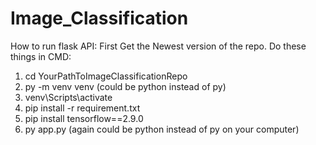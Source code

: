 # Image_Classification

How to run flask API:
First Get the Newest version of the repo.
Do these things in CMD:

1. cd YourPathToImageClassificationRepo
2. py -m venv venv (could be python instead of py)
3. venv\Scripts\activate
4. pip install -r requirement.txt
5. pip install tensorflow==2.9.0
6. py app.py (again could be python instead of py on your computer)
